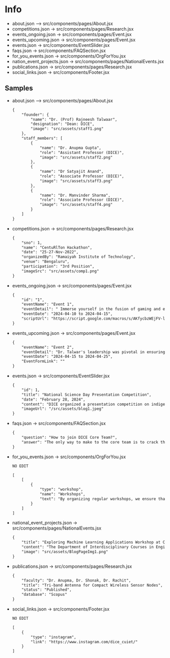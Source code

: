 # Info

- about.json --> src/components/pages/About.jsx
- competitions.json -> src/components/pages/Research.jsx
- events_ongoing.json -> src/components/pages/Event.jsx
- events_upcoming.json -> src/components/pages/Event.jsx
- events.json -> src/components/EventSlider.jsx
- faqs.json -> src/components/FAQSection.jsx
- for_you_events.json -> src/components/OrgForYou.jsx
- nation_event_projects.json -> src/components/pages/NationalEvents.jsx
- publications.json -> src/components/pages/Research.jsx
- social_links.json -> src/components/Footer.jsx

## Samples

- about.json --> src/components/pages/About.jsx

    ```txt
    {
        "founder": {
            "name": "Dr. (Prof) Rajneesh Talwaar",
            "designation": "Dean: DICE",
            "image": "src/assets/staff1.png"
        },
        "staff_members": [
            {
                "name": "Dr. Anupma Gupta",
                "role": "Assistant Professor (DICE)",
                "image": "src/assets/staff2.png"
            },
            {
                "name": "Dr Satyajit Anand",
                "role": "Associate Professor (DICE)",
                "image": "src/assets/staff3.png"
            },
            {
                "name": "Dr. Manvinder Sharma",
                "role": "Associate Professor (DICE)",
                "image": "src/assets/staff4.png"
            }
        ]
    }

    ```

- competitions.json -> src/components/pages/Research.jsx

    ```txt
    {
        "sno": 1,
        "name": "CentuRlTon Hackathon",
        "date": "25-27-Nov-2022",
        "organizedBy": "Ramaiyah Institute of Technology",
        "venue": "Bengaluru",
        "participation": "3rd Position",
        "imageSrc": "src/assets/comp1.png"
    }
    ```

- events_ongoing.json -> src/components/pages/Event.jsx

    ```txt
    {
        "id": "1",
        "eventName": "Event 1",
        "eventDetail": " Immerse yourself in the fusion of gaming and education at the DICE-SKOAR Gamers Arcade on December 8, 2023, hosted at the Sportorium. Experience AR/VR gaming, PS5, and laptop gaming while discovering how these technologies can enhance your grasp of complex technical concepts. Engage in interactive sessions to gain insights into the future of learning. Witness thrilling online gaming competitions as 12 teams from Chitkara University compete for top honors, with cash prizes and goodies awaiting the champions. Join us for an unforgettable event, where fun meets learning in the digital realm.",
        "eventDate": "2024-04-10 to 2024-04-15",
        "scriptUrl": "https://script.google.com/macros/s/AKfycbzWEjFV-lpkk7gvh5f5qavXxaZDpblbF2BvKdFFml2HxNnsxQDydCE97VE3W3QWPcN-/exec"
    }
    ```

- events_upcoming.json -> src/components/pages/Event.jsx

    ```txt
    {
        "eventName": "Event 2",
        "eventDetail": "Dr. Talwar's leadership was pivotal in ensuring the event's success. Gratitude is extended to all members of DICE, the expert panel, and participants for their invaluable contributions. Special thanks to the management for their unwavering support. Experience Engineer's Day Calibration: a celebration of collaboration, innovation, and real-world engineering challenges.",
        "eventDate": "2024-04-15 to 2024-04-25",
        "EventFormLink": ""
    }
    ```

- events.json -> src/components/EventSlider.jsx

    ```txt
    {
        "id": 1,
        "title": "National Science Day Presentation Competition",
        "date": "February 28, 2024",
        "content": "DICE organized a presentation competition on indigenous technologies, promoting innovation and scientific curiosity among students. 66 presentations showcased creative ideas, enhancing research skills and communication abilities.",
        "imageUrl": "/src/assets/blog1.jpeg"
    }
    ```

- faqs.json -> src/components/FAQSection.jsx

    ```txt
    {
        "question": "How to join DICE Core Team?",
        "answer": "The only way to make to the core team is to crack the interview process."
    }
    ```

- for_you_events.json -> src/components/OrgForYou.jsx

    ```txt
    NO EDIT

    [
        [
            {
                "type": "workshop",
                "name": "Workshops",
                "text": "By organizing regular workshops, we ensure that your journey to becoming a skilled programmer is smooth and straightforward."
            }
        ]
    ]
    ```

- national_event_projects.json -> src/components/pages/NationalEvents.jsx

    ```txt
    {
        "title": "Exploring Machine Learning Applications Workshop at Chitkara University",
        "content": "The Department of Interdisciplinary Courses in Engineering (DICE) at Chitkara University hosted a workshop titled Exploring Machine Learning on October 7, 2023. Led by Prof (Dr.) Rajneesh Talwar, the event highlighted the importance of machine learning in today's technology landscape. Dr. Satyajit Anand, an expert in the field, guided participants through various aspects of machine learning, including dataset handling, data visualization, and model building. The interactive session concluded with attendees feeling inspired to delve deeper into the field.",
        "image": "src/assets/BlogPageImg1.png"
    }
    ```

- publications.json -> src/components/pages/Research.jsx

    ```txt
    {
        "faculty": "Dr. Anupma, Dr. Shonak, Dr. Rachit",
        "title": "Tri-band Antenna for Compact Wireless Sensor Nodes",
        "status": "Published",
        "database": "Scopus"
    }
    ```

- social_links.json -> src/components/Footer.jsx

    ```txt
    NO EDIT

    [
        {
            "type": "instagram",
            "link": "https://www.instagram.com/dice_cuiet/"
        }
    ]
    ```
